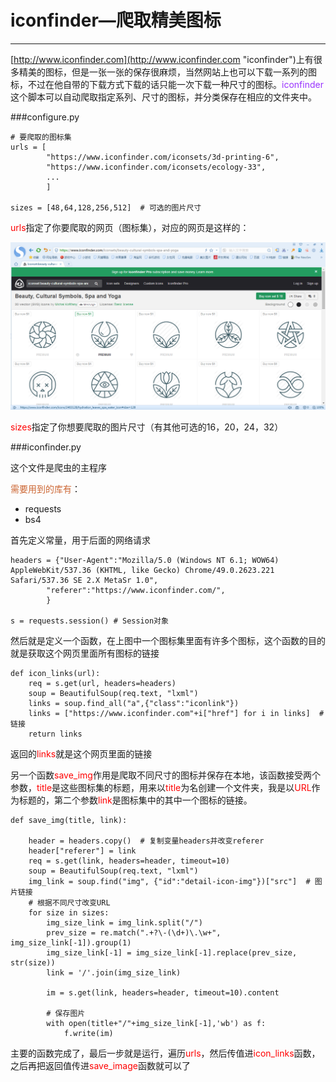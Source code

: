 # iconfinder—爬取精美图标
***
[http://www.iconfinder.com](http://www.iconfinder.com "iconfinder")上有很多精美的图标，但是一张一张的保存很麻烦，当然网站上也可以下载一系列的图标，不过在他自带的下载方式下载的话只能一次下载一种尺寸的图标。<font color="#9933ff">iconfinder</font>这个脚本可以自动爬取指定系列、尺寸的图标，并分类保存在相应的文件夹中。

###configure.py

	# 要爬取的图标集
	urls = [
			"https://www.iconfinder.com/iconsets/3d-printing-6",
			"https://www.iconfinder.com/iconsets/ecology-33",
    		...
			]

	sizes = [48,64,128,256,512]  # 可选的图片尺寸

<font color="red">urls</font>指定了你要爬取的网页（图标集），对应的网页是这样的：

![screenshot](https://github.com/JIMhackKING/icon-finder/blob/master/screenshot.png)

<font color="red">sizes</font>指定了你想要爬取的图片尺寸（有其他可选的16，20，24，32）

###iconfinder.py

这个文件是爬虫的主程序

<font color="#CC6633">需要用到的库有</font>：

- requests
- bs4

首先定义常量，用于后面的网络请求

	headers = {"User-Agent":"Mozilla/5.0 (Windows NT 6.1; WOW64) AppleWebKit/537.36 (KHTML, like Gecko) Chrome/49.0.2623.221 Safari/537.36 SE 2.X MetaSr 1.0",
			"referer":"https://www.iconfinder.com/",
			}

	s = requests.session() # Session对象

然后就是定义一个函数，在上图中一个图标集里面有许多个图标，这个函数的目的就是获取这个网页里面所有图标的链接

	def icon_links(url):
		req = s.get(url, headers=headers)
		soup = BeautifulSoup(req.text, "lxml")
		links = soup.find_all("a",{"class":"iconlink"})
		links = ["https://www.iconfinder.com"+i["href"] for i in links]  # 链接
		return links

返回的<font color="red">links</font>就是这个网页里面的链接

另一个函数<font color="red">save_img</font>作用是爬取不同尺寸的图标并保存在本地，该函数接受两个参数，<font color="red">title</font>是这些图标集的标题，用来以<font color="red">title</font>为名创建一个文件夹，我是以<font color="red">URL</font>作为标题的，第二个参数<font color="red">link</font>是图标集中的其中一个图标的链接。

	def save_img(title, link):
	
		header = headers.copy()  # 复制变量headers并改变referer
		header["referer"] = link
		req = s.get(link, headers=header, timeout=10)
		soup = BeautifulSoup(req.text, "lxml")
		img_link = soup.find("img", {"id":"detail-icon-img"})["src"]  # 图片链接
		# 根据不同尺寸改变URL
		for size in sizes:
			img_size_link = img_link.split("/")
			prev_size = re.match(".+?\-(\d+)\.\w+", img_size_link[-1]).group(1)
			img_size_link[-1] = img_size_link[-1].replace(prev_size, str(size))
			link = '/'.join(img_size_link)
	
			im = s.get(link, headers=header, timeout=10).content
	
			# 保存图片
			with open(title+"/"+img_size_link[-1],'wb') as f:
				f.write(im)

主要的函数完成了，最后一步就是运行，遍历<font color="red">urls</font>，然后传值进<font color="red">icon\_links</font>函数，之后再把返回值传进<font color="red">save\_image</font>函数就可以了